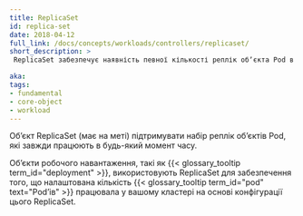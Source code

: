 ```yaml
---
title: ReplicaSet
id: replica-set
date: 2018-04-12
full_link: /docs/concepts/workloads/controllers/replicaset/
short_description: >
 ReplicaSet забезпечує наявність певної кількості реплік обʼєкта Pod в поточний момент часу

aka: 
tags:
- fundamental
- core-object
- workload
---
```


Обʼєкт ReplicaSet (має на меті) підтримувати набір реплік обʼєктів Pod, які завжди працюють в будь-який момент часу.

<!--more-->

Обʼєкти робочого навантаження, такі як {{< glossary_tooltip term_id="deployment" >}}, використовують ReplicaSet для забезпечення того, що налаштована кількість {{< glossary_tooltip term_id="pod" text="Podʼів" >}} працювала у вашому кластері на основі конфігурації цього ReplicaSet.
